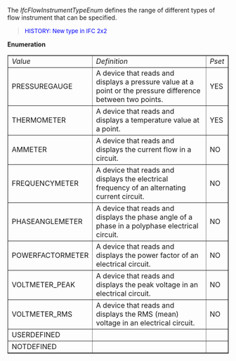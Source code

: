 ﻿The _IfcFlowInstrumentTypeEnum_ defines the range of different types of flow instrument that can be specified.

> <font color="#0000FF" size="-1"> HISTORY: New type in IFC
		  2x2</font>
> 


**Enumeration**

<table border="1"> 
		<tr> 
		  <td><i>Value</i></td> 
		  <td><i>Definition</i></td> 
		  <td><i>Pset</i></td> 
		</tr> 
		<tr> 
		  <td>PRESSUREGAUGE</td> 
		  <td>A device that reads and displays a pressure value at a point or the
			 pressure difference between two points. </td> 
		  <td>YES</td> 
		</tr> 
		<tr> 
		  <td>THERMOMETER</td> 
		  <td>A device that reads and displays a temperature value at a point.
			 </td> 
		  <td>YES</td> 
		</tr> 
		<tr> 
		  <td>AMMETER</td> 
		  <td>A device that reads and displays the current flow in a circuit.
			 </td> 
		  <td>NO</td> 
		</tr> 
		<tr> 
		  <td>FREQUENCYMETER</td> 
		  <td>A device that reads and displays the electrical frequency of an
			 alternating current circuit. </td> 
		  <td>NO</td> 
		</tr> 
		<tr> 
		  <td>PHASEANGLEMETER</td> 
		  <td>A device that reads and displays the phase angle of a phase in a
			 polyphase electrical circuit. </td> 
		  <td>NO</td> 
		</tr> 
		<tr> 
		  <td>POWERFACTORMETER</td> 
		  <td>A device that reads and displays the power factor of an electrical
			 circuit. </td> 
		  <td>NO</td> 
		</tr> 
		<tr> 
		  <td>VOLTMETER_PEAK</td> 
		  <td>A device that reads and displays the peak voltage in an electrical
			 circuit. </td> 
		  <td>NO</td> 
		</tr> 
		<tr> 
		  <td>VOLTMETER_RMS</td> 
		  <td>A device that reads and displays the RMS (mean) voltage in an
			 electrical circuit. </td> 
		  <td>NO</td> 
		</tr> 
		<tr> 
		  <td>USERDEFINED</td> 
		  <td></td> 
		  <td></td> 
		</tr> 
		<tr> 
		  <td>NOTDEFINED</td> 
		  <td></td> 
		  <td></td> 
		</tr> 
	 </table>
